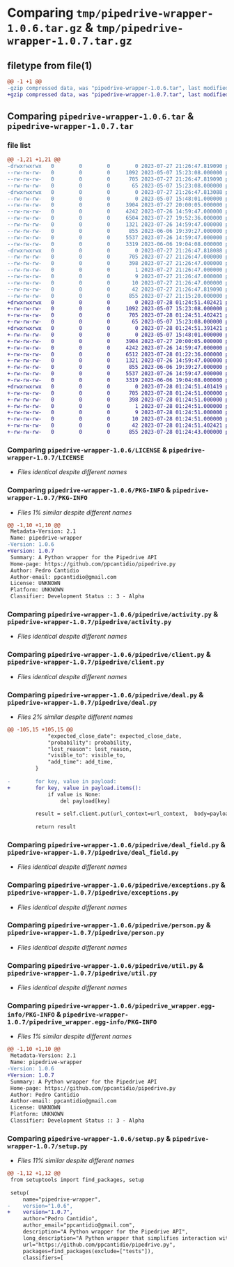 # Comparing `tmp/pipedrive-wrapper-1.0.6.tar.gz` & `tmp/pipedrive-wrapper-1.0.7.tar.gz`

## filetype from file(1)

```diff
@@ -1 +1 @@
-gzip compressed data, was "pipedrive-wrapper-1.0.6.tar", last modified: Thu Jul 27 21:26:47 2023, max compression
+gzip compressed data, was "pipedrive-wrapper-1.0.7.tar", last modified: Fri Jul 28 01:24:51 2023, max compression
```

## Comparing `pipedrive-wrapper-1.0.6.tar` & `pipedrive-wrapper-1.0.7.tar`

### file list

```diff
@@ -1,21 +1,21 @@
-drwxrwxrwx   0        0        0        0 2023-07-27 21:26:47.819090 pipedrive-wrapper-1.0.6/
--rw-rw-rw-   0        0        0     1092 2023-05-07 15:23:08.000000 pipedrive-wrapper-1.0.6/LICENSE
--rw-rw-rw-   0        0        0      705 2023-07-27 21:26:47.819090 pipedrive-wrapper-1.0.6/PKG-INFO
--rw-rw-rw-   0        0        0       65 2023-05-07 15:23:08.000000 pipedrive-wrapper-1.0.6/README.md
-drwxrwxrwx   0        0        0        0 2023-07-27 21:26:47.813088 pipedrive-wrapper-1.0.6/pipedrive/
--rw-rw-rw-   0        0        0        0 2023-05-07 15:48:01.000000 pipedrive-wrapper-1.0.6/pipedrive/__init__.py
--rw-rw-rw-   0        0        0     3904 2023-07-27 20:00:05.000000 pipedrive-wrapper-1.0.6/pipedrive/activity.py
--rw-rw-rw-   0        0        0     4242 2023-07-26 14:59:47.000000 pipedrive-wrapper-1.0.6/pipedrive/client.py
--rw-rw-rw-   0        0        0     6504 2023-07-27 19:52:36.000000 pipedrive-wrapper-1.0.6/pipedrive/deal.py
--rw-rw-rw-   0        0        0     1321 2023-07-26 14:59:47.000000 pipedrive-wrapper-1.0.6/pipedrive/deal_field.py
--rw-rw-rw-   0        0        0      855 2023-06-06 19:39:27.000000 pipedrive-wrapper-1.0.6/pipedrive/exceptions.py
--rw-rw-rw-   0        0        0     5537 2023-07-26 14:59:47.000000 pipedrive-wrapper-1.0.6/pipedrive/person.py
--rw-rw-rw-   0        0        0     3319 2023-06-06 19:04:08.000000 pipedrive-wrapper-1.0.6/pipedrive/util.py
-drwxrwxrwx   0        0        0        0 2023-07-27 21:26:47.818088 pipedrive-wrapper-1.0.6/pipedrive_wrapper.egg-info/
--rw-rw-rw-   0        0        0      705 2023-07-27 21:26:47.000000 pipedrive-wrapper-1.0.6/pipedrive_wrapper.egg-info/PKG-INFO
--rw-rw-rw-   0        0        0      398 2023-07-27 21:26:47.000000 pipedrive-wrapper-1.0.6/pipedrive_wrapper.egg-info/SOURCES.txt
--rw-rw-rw-   0        0        0        1 2023-07-27 21:26:47.000000 pipedrive-wrapper-1.0.6/pipedrive_wrapper.egg-info/dependency_links.txt
--rw-rw-rw-   0        0        0        9 2023-07-27 21:26:47.000000 pipedrive-wrapper-1.0.6/pipedrive_wrapper.egg-info/requires.txt
--rw-rw-rw-   0        0        0       10 2023-07-27 21:26:47.000000 pipedrive-wrapper-1.0.6/pipedrive_wrapper.egg-info/top_level.txt
--rw-rw-rw-   0        0        0       42 2023-07-27 21:26:47.819090 pipedrive-wrapper-1.0.6/setup.cfg
--rw-rw-rw-   0        0        0      855 2023-07-27 21:15:20.000000 pipedrive-wrapper-1.0.6/setup.py
+drwxrwxrwx   0        0        0        0 2023-07-28 01:24:51.402421 pipedrive-wrapper-1.0.7/
+-rw-rw-rw-   0        0        0     1092 2023-05-07 15:23:08.000000 pipedrive-wrapper-1.0.7/LICENSE
+-rw-rw-rw-   0        0        0      705 2023-07-28 01:24:51.402421 pipedrive-wrapper-1.0.7/PKG-INFO
+-rw-rw-rw-   0        0        0       65 2023-05-07 15:23:08.000000 pipedrive-wrapper-1.0.7/README.md
+drwxrwxrwx   0        0        0        0 2023-07-28 01:24:51.391421 pipedrive-wrapper-1.0.7/pipedrive/
+-rw-rw-rw-   0        0        0        0 2023-05-07 15:48:01.000000 pipedrive-wrapper-1.0.7/pipedrive/__init__.py
+-rw-rw-rw-   0        0        0     3904 2023-07-27 20:00:05.000000 pipedrive-wrapper-1.0.7/pipedrive/activity.py
+-rw-rw-rw-   0        0        0     4242 2023-07-26 14:59:47.000000 pipedrive-wrapper-1.0.7/pipedrive/client.py
+-rw-rw-rw-   0        0        0     6512 2023-07-28 01:22:36.000000 pipedrive-wrapper-1.0.7/pipedrive/deal.py
+-rw-rw-rw-   0        0        0     1321 2023-07-26 14:59:47.000000 pipedrive-wrapper-1.0.7/pipedrive/deal_field.py
+-rw-rw-rw-   0        0        0      855 2023-06-06 19:39:27.000000 pipedrive-wrapper-1.0.7/pipedrive/exceptions.py
+-rw-rw-rw-   0        0        0     5537 2023-07-26 14:59:47.000000 pipedrive-wrapper-1.0.7/pipedrive/person.py
+-rw-rw-rw-   0        0        0     3319 2023-06-06 19:04:08.000000 pipedrive-wrapper-1.0.7/pipedrive/util.py
+drwxrwxrwx   0        0        0        0 2023-07-28 01:24:51.401419 pipedrive-wrapper-1.0.7/pipedrive_wrapper.egg-info/
+-rw-rw-rw-   0        0        0      705 2023-07-28 01:24:51.000000 pipedrive-wrapper-1.0.7/pipedrive_wrapper.egg-info/PKG-INFO
+-rw-rw-rw-   0        0        0      398 2023-07-28 01:24:51.000000 pipedrive-wrapper-1.0.7/pipedrive_wrapper.egg-info/SOURCES.txt
+-rw-rw-rw-   0        0        0        1 2023-07-28 01:24:51.000000 pipedrive-wrapper-1.0.7/pipedrive_wrapper.egg-info/dependency_links.txt
+-rw-rw-rw-   0        0        0        9 2023-07-28 01:24:51.000000 pipedrive-wrapper-1.0.7/pipedrive_wrapper.egg-info/requires.txt
+-rw-rw-rw-   0        0        0       10 2023-07-28 01:24:51.000000 pipedrive-wrapper-1.0.7/pipedrive_wrapper.egg-info/top_level.txt
+-rw-rw-rw-   0        0        0       42 2023-07-28 01:24:51.402421 pipedrive-wrapper-1.0.7/setup.cfg
+-rw-rw-rw-   0        0        0      855 2023-07-28 01:24:43.000000 pipedrive-wrapper-1.0.7/setup.py
```

### Comparing `pipedrive-wrapper-1.0.6/LICENSE` & `pipedrive-wrapper-1.0.7/LICENSE`

 * *Files identical despite different names*

### Comparing `pipedrive-wrapper-1.0.6/PKG-INFO` & `pipedrive-wrapper-1.0.7/PKG-INFO`

 * *Files 1% similar despite different names*

```diff
@@ -1,10 +1,10 @@
 Metadata-Version: 2.1
 Name: pipedrive-wrapper
-Version: 1.0.6
+Version: 1.0.7
 Summary: A Python wrapper for the Pipedrive API
 Home-page: https://github.com/ppcantidio/pipedrive.py
 Author: Pedro Cantidio
 Author-email: ppcantidio@gmail.com
 License: UNKNOWN
 Platform: UNKNOWN
 Classifier: Development Status :: 3 - Alpha
```

### Comparing `pipedrive-wrapper-1.0.6/pipedrive/activity.py` & `pipedrive-wrapper-1.0.7/pipedrive/activity.py`

 * *Files identical despite different names*

### Comparing `pipedrive-wrapper-1.0.6/pipedrive/client.py` & `pipedrive-wrapper-1.0.7/pipedrive/client.py`

 * *Files identical despite different names*

### Comparing `pipedrive-wrapper-1.0.6/pipedrive/deal.py` & `pipedrive-wrapper-1.0.7/pipedrive/deal.py`

 * *Files 2% similar despite different names*

```diff
@@ -105,15 +105,15 @@
             "expected_close_date": expected_close_date,
             "probability": probability,
             "lost_reason": lost_reason,
             "visible_to": visible_to,
             "add_time": add_time,
         }
 
-        for key, value in payload:
+        for key, value in payload.items():
             if value is None:
                 del payload[key]
 
         result = self.client.put(url_context=url_context,  body=payload)
 
         return result
```

### Comparing `pipedrive-wrapper-1.0.6/pipedrive/deal_field.py` & `pipedrive-wrapper-1.0.7/pipedrive/deal_field.py`

 * *Files identical despite different names*

### Comparing `pipedrive-wrapper-1.0.6/pipedrive/exceptions.py` & `pipedrive-wrapper-1.0.7/pipedrive/exceptions.py`

 * *Files identical despite different names*

### Comparing `pipedrive-wrapper-1.0.6/pipedrive/person.py` & `pipedrive-wrapper-1.0.7/pipedrive/person.py`

 * *Files identical despite different names*

### Comparing `pipedrive-wrapper-1.0.6/pipedrive/util.py` & `pipedrive-wrapper-1.0.7/pipedrive/util.py`

 * *Files identical despite different names*

### Comparing `pipedrive-wrapper-1.0.6/pipedrive_wrapper.egg-info/PKG-INFO` & `pipedrive-wrapper-1.0.7/pipedrive_wrapper.egg-info/PKG-INFO`

 * *Files 1% similar despite different names*

```diff
@@ -1,10 +1,10 @@
 Metadata-Version: 2.1
 Name: pipedrive-wrapper
-Version: 1.0.6
+Version: 1.0.7
 Summary: A Python wrapper for the Pipedrive API
 Home-page: https://github.com/ppcantidio/pipedrive.py
 Author: Pedro Cantidio
 Author-email: ppcantidio@gmail.com
 License: UNKNOWN
 Platform: UNKNOWN
 Classifier: Development Status :: 3 - Alpha
```

### Comparing `pipedrive-wrapper-1.0.6/setup.py` & `pipedrive-wrapper-1.0.7/setup.py`

 * *Files 11% similar despite different names*

```diff
@@ -1,12 +1,12 @@
 from setuptools import find_packages, setup
 
 setup(
     name="pipedrive-wrapper",
-    version="1.0.6",
+    version="1.0.7",
     author="Pedro Cantidio",
     author_email="ppcantidio@gmail.com",
     description="A Python wrapper for the Pipedrive API",
     long_description="A Python wrapper that simplifies interaction with the Pipedrive API",
     url="https://github.com/ppcantidio/pipedrive.py",
     packages=find_packages(exclude=["tests"]),
     classifiers=[
```

